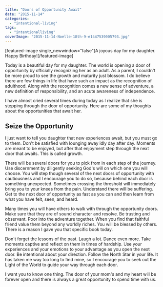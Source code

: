 ```yaml
---
title: "Doors of Opportunity Await"
date: "2015-11-14"
categories: 
  - "intentional-living"
tags: 
  - "intentionalliving"
coverImage: "2015-11-14-Noelle-18th-9-e1447539005793.jpg"
---
```


\[featured-image single\_newwindow="false"\]A joyous day for my daughter. Happy Birthday!\[/featured-image\]

Today is a beautiful day for my daughter. The world is opening a door of opportunity by officially recognizing her as an adult. As a parent, I couldn't be more proud to see the growth and maturity just blossom. I do believe there are few things in life that have such an impact as the recognition of adulthood. Along with the recognition comes a new sense of adventure, a new definition of responsibility, and an acute awareness of independence.

I have almost cried several times during today as I realize that she is stepping through the door of opportunity. Here are some of my thoughts about the opportunities that await her.

## Seize the Opportunity

I just want to tell you daughter that new experiences await, but you must go to them. Don't be satisfied with lounging away idly day after day. Moments are meant to be enjoyed, but after that enjoyment step through the next door that awaits. This is called growth.

There will be several doors for you to pick from in each step of the journey. Use discernment by diligently seeking God's will on which one you will choose. You will step though several of the next doors of opportunity with cautiousness and I encourage you to do so, because behind each door is something unexpected. Sometimes crossing the threshold will immediately bring you to your knees from the pain. Understand there will be suffering. Get to the next door of opportunity as fast as you can and then learn from what you have felt, seen, and heard.

Many times you will have others to walk with through the opportunity doors. Make sure that they are of sound character and resolve. Be trusting and observant. Poor into the adventure together. When you find that faithful friend value them beyond any worldly riches. You will be blessed by others. There is a reason I gave you that specific book today.

Don't forget the lessons of the past. Laugh a lot. Dance even more. Take moments captive and reflect on them in times of hardship. Use your experiences and your emotions to your advantage as you open the next door. Be intentional about your direction. Follow the North Star in your life. It has taken me way too long to find mine, so I encourage you to seek out the Light of the World to guide your way through each door.

I want you to know one thing. The door of your mom's and my heart will be forever open and there is always a great opportunity to spend time with us.
